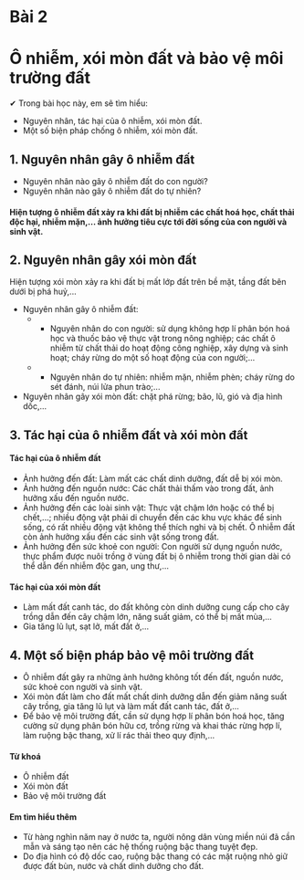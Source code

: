 # Bài 2
# Ô nhiễm, xói mòn đất và bảo vệ môi trường đất

✔ Trong bài học này, em sẽ tìm hiểu:
- Nguyên nhân, tác hại của ô nhiễm, xói mòn đất.
- Một số biện pháp chống ô nhiễm, xói mòn đất.

## 1. Nguyên nhân gây ô nhiễm đất

- Nguyên nhân nào gây ô nhiễm đất do con người?
- Nguyên nhân nào gây ô nhiễm đất do tự nhiên?

#### Hiện tượng ô nhiễm đất xảy ra khi đất bị nhiễm các chất hoá học, chất thải độc hại, nhiễm mặn,... ảnh hưởng tiêu cực tới đời sống của con người và sinh vật.

## 2. Nguyên nhân gây xói mòn đất

Hiện tượng xói mòn xảy ra khi đất bị mất lớp đất trên bề mặt, tầng đất bên dưới bị phá huỷ,...

- Nguyên nhân gây ô nhiễm đất:
  - + Nguyên nhân do con người: sử dụng không hợp lí phân bón hoá học và thuốc bảo vệ thực vật trong nông nghiệp; các chất ô nhiễm từ chất thải do hoạt động công nghiệp, xây dựng và sinh hoạt; cháy rừng do một số hoạt động của con người;...
  - + Nguyên nhân do tự nhiên: nhiễm mặn, nhiễm phèn; cháy rừng do sét đánh, núi lửa phun trào;...
- Nguyên nhân gây xói mòn đất: chặt phá rừng; bão, lũ, gió và địa hình dốc,...

## 3. Tác hại của ô nhiễm đất và xói mòn đất

#### Tác hại của ô nhiễm đất
- Ảnh hưởng đến đất: Làm mất các chất dinh dưỡng, đất dễ bị xói mòn.
- Ảnh hưởng đến nguồn nước: Các chất thải thấm vào trong đất, ảnh hưởng xấu đến nguồn nước.
- Ảnh hưởng đến các loài sinh vật: Thực vật chậm lớn hoặc có thể bị chết,...; nhiều động vật phải di chuyển đến các khu vực khác để sinh sống, có rất nhiều động vật không thể thích nghi và bị chết. Ô nhiễm đất còn ảnh hưởng xấu đến các sinh vật sống trong đất.
- Ảnh hưởng đến sức khoẻ con người: Con người sử dụng nguồn nước, thực phẩm được nuôi trồng ở vùng đất bị ô nhiễm trong thời gian dài có thể dẫn đến nhiễm độc gan, ung thư,...

#### Tác hại của xói mòn đất
- Làm mất đất canh tác, do đất không còn dinh dưỡng cung cấp cho cây trồng dẫn đến cây chậm lớn, năng suất giảm, có thể bị mất mùa,...
- Gia tăng lũ lụt, sạt lở, mất đất ở,...

## 4. Một số biện pháp bảo vệ môi trường đất

- Ô nhiễm đất gây ra những ảnh hưởng không tốt đến đất, nguồn nước, sức khoẻ con người và sinh vật.
- Xói mòn đất làm cho đất mất chất dinh dưỡng dẫn đến giảm năng suất cây trồng, gia tăng lũ lụt và làm mất đất canh tác, đất ở,...
- Để bảo vệ môi trường đất, cần sử dụng hợp lí phân bón hoá học, tăng cường sử dụng phân bón hữu cơ, trồng rừng và khai thác rừng hợp lí, làm ruộng bậc thang, xử lí rác thải theo quy định,...

#### Từ khoá
- Ô nhiễm đất
- Xói mòn đất
- Bảo vệ môi trường đất

#### Em tìm hiểu thêm
- Từ hàng nghìn năm nay ở nước ta, người nông dân vùng miền núi đã cần mẫn và sáng tạo nên các hệ thống ruộng bậc thang tuyệt đẹp.
- Do địa hình có độ dốc cao, ruộng bậc thang có các mặt ruộng nhỏ giữ được đất bùn, nước và chất dinh dưỡng cho đất.
